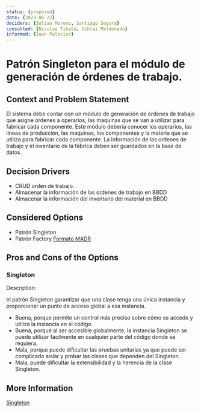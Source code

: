 ```yaml
---
status: {proposed}
date: {2023-06-22}
deciders: {Julian Moreno, Santiago Segura}
consulted: {Nicolas Tibatá, Vihlai Maldonado}
informed: {Juan Palacios}
---
```


# Patrón Singleton para el módulo de generación de órdenes de trabajo.

## Context and Problem Statement

El sistema debe contar con un módulo de generación de órdenes de trabajo que asigne órdenes a operarios, las maquinas que se van a utilizar para fabricar cada componente. Este módulo debería conocer los operarios, las líneas de producción, las maquinas, los componentes y la materia que se utiliza para fabricar cada componente. La información de las ordenes de trabajo y el inventario de la fábrica deben ser guardados en la base de datos.

## Decision Drivers

* CRUD orden de trabajo.
* Almacenar la información de las ordenes de trabajo en BBDD
* Almacenar la información del inventario del material en BBDD

## Considered Options

* Patrón Singleton
* Patrón Factory [Formato MADR](MADR_3_4_2.md)

## Pros and Cons of the Options

### Singleton

Description:

el patrón Singleton garantizar que una clase tenga una única instancia y proporcionar un punto de acceso global a esa instancia. 

* Buena, porque permite un control más preciso sobre cómo se accede y utiliza la instancia en el código.
* Buena, porque al ser accesible globalmente, la instancia Singleton se puede utilizar fácilmente en cualquier parte del código donde se requiera.
* Mala, porque puede dificultar las pruebas unitarias ya que puede ser complicado aislar y probar las clases que dependen del Singleton.
* Mala, puede dificultar la extensibilidad y la herencia de la clase Singleton.

## More Information
[Singleton](https://refactoring.guru/design-patterns/singleton)
